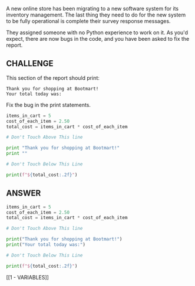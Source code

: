 A new online store has been migrating to a new software system for its inventory management. The last thing they need to do for the new system to be fully operational is complete their survey response messages.

They assigned someone with no Python experience to work on it. As you'd expect, there are now bugs in the code, and you have been asked to fix the report.

## CHALLENGE

This section of the report should print:

```
Thank you for shopping at Bootmart!
Your total today was:
```

Fix the bug in the print statements.

```python
items_in_cart = 5
cost_of_each_item = 2.50
total_cost = items_in_cart * cost_of_each_item

# Don't Touch Above This line

print "Thank you for shopping at Bootmart!"
print ""

# Don't Touch Below This Line

print(f"${total_cost:.2f}")
```

## ANSWER

```python
items_in_cart = 5
cost_of_each_item = 2.50
total_cost = items_in_cart * cost_of_each_item

# Don't Touch Above This line

print("Thank you for shopping at Bootmart!")
print("Your total today was:")

# Don't Touch Below This Line

print(f"${total_cost:.2f}")
```

[[1 - VARIABLES]]